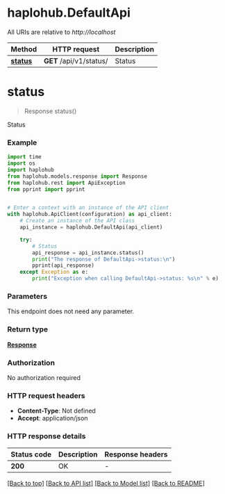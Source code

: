 # haplohub.DefaultApi

All URIs are relative to *http://localhost*

Method | HTTP request | Description
------------- | ------------- | -------------
[**status**](DefaultApi.md#status) | **GET** /api/v1/status/ | Status


# **status**
> Response status()

Status

### Example

```python
import time
import os
import haplohub
from haplohub.models.response import Response
from haplohub.rest import ApiException
from pprint import pprint


# Enter a context with an instance of the API client
with haplohub.ApiClient(configuration) as api_client:
    # Create an instance of the API class
    api_instance = haplohub.DefaultApi(api_client)

    try:
        # Status
        api_response = api_instance.status()
        print("The response of DefaultApi->status:\n")
        pprint(api_response)
    except Exception as e:
        print("Exception when calling DefaultApi->status: %s\n" % e)
```



### Parameters
This endpoint does not need any parameter.

### Return type

[**Response**](Response.md)

### Authorization

No authorization required

### HTTP request headers

 - **Content-Type**: Not defined
 - **Accept**: application/json

### HTTP response details
| Status code | Description | Response headers |
|-------------|-------------|------------------|
**200** | OK |  -  |

[[Back to top]](#) [[Back to API list]](../README.md#documentation-for-api-endpoints) [[Back to Model list]](../README.md#documentation-for-models) [[Back to README]](../README.md)

